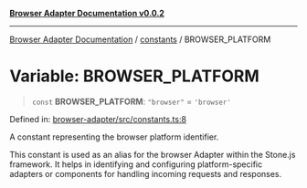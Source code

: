 [**Browser Adapter Documentation v0.0.2**](../../README.md)

***

[Browser Adapter Documentation](../../modules.md) / [constants](../README.md) / BROWSER\_PLATFORM

# Variable: BROWSER\_PLATFORM

> `const` **BROWSER\_PLATFORM**: `"browser"` = `'browser'`

Defined in: [browser-adapter/src/constants.ts:8](https://github.com/stonemjs/browser-adapter/blob/c3427cc529e8929bb73bcc39b402c0bfd995379e/src/constants.ts#L8)

A constant representing the browser platform identifier.

This constant is used as an alias for the browser Adapter within the Stone.js framework.
It helps in identifying and configuring platform-specific adapters or components for handling
incoming requests and responses.

